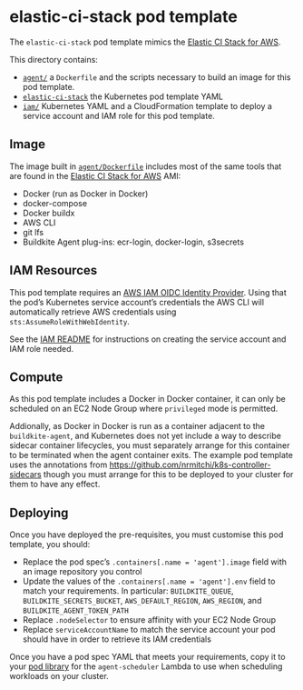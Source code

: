 # elastic-ci-stack pod template

The `elastic-ci-stack` pod template mimics the
[Elastic CI Stack for AWS](https://github.com/buildkite/elastic-ci-stack-for-aws).

This directory contains:

- [`agent/`](agent) a `Dockerfile` and the scripts necessary to build an image
for this pod template.
- [`elastic-ci-stack`](elastic-ci-stack) the Kubernetes pod template YAML
- [`iam/`](iam) Kubernetes YAML and a CloudFormation template to deploy a
service account and IAM role for this pod template.

## Image

The image built in [`agent/Dockerfile`](agent/Dockerfile) includes most of the
same tools that are found in the
[Elastic CI Stack for AWS](https://github.com/buildkite/elastic-ci-stack-for-aws)
AMI:

- Docker (run as Docker in Docker)
- docker-compose
- Docker buildx
- AWS CLI
- git lfs
- Buildkite Agent plug-ins: ecr-login, docker-login, s3secrets

## IAM Resources

This pod template requires an
[AWS IAM OIDC Identity Provider](https://docs.aws.amazon.com/IAM/latest/UserGuide/id_roles_providers_create_oidc.html).
Using that the pod’s Kubernetes service account’s credentials the AWS CLI will
automatically retrieve AWS credentials using `sts:AssumeRoleWithWebIdentity`.

See the [IAM README](iam) for instructions on creating the service account and
IAM role needed.

## Compute

As this pod template includes a Docker in Docker container, it can only be
scheduled on an EC2 Node Group where `privileged` mode is permitted.

Addionally, as Docker in Docker is run as a container adjacent to the
`buildkite-agent`, and Kubernetes does not yet include a way to describe sidecar
container lifecycles, you must separately arrange for this container to be
terminated when the agent container exits. The example pod template uses the
annotations from https://github.com/nrmitchi/k8s-controller-sidecars though you
must arrange for this to be deployed to your cluster for them to have any
effect.

## Deploying

Once you have deployed the pre-requisites, you must customise this pod
template, you should:

- Replace the pod spec’s `.containers[.name = 'agent'].image` field with an
image repository you control
- Update the values of the `.containers[.name = 'agent'].env` field to match
your requirements. In particular: `BUILDKITE_QUEUE`, `BUILDKITE_SECRETS_BUCKET`,
`AWS_DEFAULT_REGION`, `AWS_REGION`, and `BUILDKITE_AGENT_TOKEN_PATH`
- Replace `.nodeSelector` to ensure affinity with your EC2 Node Group
- Replace `serviceAccountName` to match the service account your pod should have
in order to retrieve its IAM credentials

Once you have a pod spec YAML that meets your requirements, copy it to your
[pod library](../) for the `agent-scheduler` Lambda to use when scheduling
workloads on your cluster.
